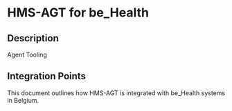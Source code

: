 # HMS-AGT for be_Health

## Description

Agent Tooling

## Integration Points

This document outlines how HMS-AGT is integrated with be_Health systems in Belgium.
